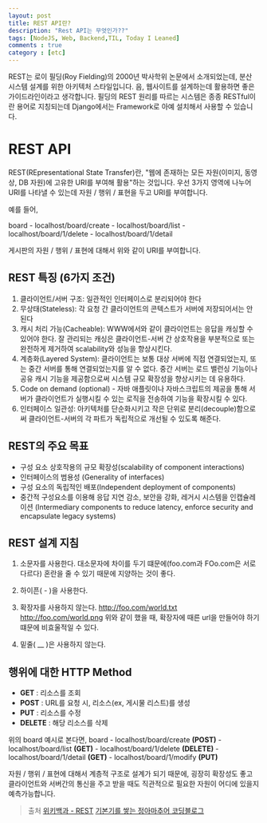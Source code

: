 ```yaml
---
layout: post
title: REST API란?
description: "Rest API는 무엇인가??"
tags: [NodeJS, Web, Backend,TIL, Today I Leaned]
comments : true
category : [etc]
---
```



REST는 로이 필딩(Roy Fielding)의 2000년 박사학위 논문에서 소개되었는데, 분산 시스템 설계를 위한 아키텍처 스타일입니다. 음, 웹사이트를 설계하는데 활용하면 좋은 가이드라인이라고 생각합니다. 필딩의 REST 원리를 따르는 시스템은 종종 RESTful이란 용어로 지칭되는데 Django에서는 Framework로 아예 설치해서 사용할 수 있습니다.

# REST API

REST(REpresentational State Transfer)란, "웹에 존재하는 모든 자원(이미지, 동영상, DB 자원)에 고유한 URI를 부여해 활용"하는 것입니다. 우선 3가지 영역에 나누어 URI를 나타낼 수 있는데 자원 / 행위 / 표현을 두고 URI를 부여합니다.

예를 들어,

board
    - localhost/board/create
    - localhost/board/list
    - localhost/board/1/delete
    - localhost/board/1/detail

게시판의 자원 / 행위 / 표현에 대해서 위와 같이 URI를 부여합니다.



## REST 특징 (6가지 조건)
1. 클라이언트/서버 구조: 일관적인 인터페이스로 분리되어야 한다
2. 무상태(Stateless): 각 요청 간 클라이언트의 콘텍스트가 서버에 저장되어서는 안 된다
3. 캐시 처리 가능(Cacheable): WWW에서와 같이 클라이언트는 응답을 캐싱할 수 있어야 한다.
잘 관리되는 캐싱은 클라이언트-서버 간 상호작용을 부분적으로 또는 완전하게 제거하여 scalability와 성능을 향상시킨다.
4. 계층화(Layered System): 클라이언트는 보통 대상 서버에 직접 연결되었는지, 또는 중간 서버를 통해 연결되었는지를 알 수 없다. 중간 서버는 로드 밸런싱 기능이나 공유 캐시 기능을 제공함으로써 시스템 규모 확장성을 향상시키는 데 유용하다.
5. Code on demand (optional) - 자바 애플릿이나 자바스크립트의 제공을 통해 서버가 클라이언트가 실행시킬 수 있는 로직을 전송하여 기능을 확장시킬 수 있다.
6. 인터페이스 일관성: 아키텍처를 단순화시키고 작은 단위로 분리(decouple)함으로써 클라이언트-서버의 각 파트가 독립적으로 개선될 수 있도록 해준다.

## REST의 주요 목표
* 구성 요소 상호작용의 규모 확장성(scalability of component interactions)
* 인터페이스의 범용성 (Generality of interfaces)
* 구성 요소의 독립적인 배포(Independent deployment of components)
* 중간적 구성요소를 이용해 응답 지연 감소, 보안을 강화, 레거시 시스템을 인캡슐레이션 (Intermediary components to reduce latency, enforce security and encapsulate legacy systems)


## REST 설계 지침
1. 소문자를 사용한다.
대소문자에 차이를 두기 떄문에(foo.com과 FOo.com은 서로 다르다) 혼란을 줄 수 있기 때문에 지양하는 것이 좋다.

2. 하이픈( - )을 사용한다.

3. 확장자를 사용하지 않는다.
http://foo.com/world.txt
http://foo.com/world.png
위와 같이 했을 때, 확장자에 때른 url을 만들어야 하기 떄문에 비효울적일 수 있다.

4. 밑줄( __ )은 사용하지 않는다.

## 행위에 대한 HTTP Method
* <strong>GET</strong> : 리소스를 조회
* <strong>POST</strong> : URL를 요청 시, 리소스(ex, 게시물 리스트)를 생성
* <strong>PUT</strong> : 리소스를 수정
* <strong>DELETE</strong> : 해당 리소스를 삭제

위의 board 예시로 본다면,
board
    - localhost/board/create <strong>(POST)</strong>
    - localhost/board/list <strong>(GET)</strong>
    - localhost/board/1/delete <strong>(DELETE)</strong>
    - localhost/board/1/detail <strong>(GET)</strong>
    - localhost/board/1/modify <strong>(PUT)</strong>

자원 / 행위 / 표현에 대해서 계층적 구조로 설계가 되기 때문에, 굉장히 확장성도 좋고 클라이언트와 서버간의 통신을 주고 받을 때도 직관적으로 필요한 자원이 어디에 있을지 예측가능합니다.


> 출처
> [위키백과 - REST](https://ko.wikipedia.org/wiki/REST)
> [기본기를 쌓는 정아마추어 코딩블로그](https://jeong-pro.tistory.com/180)
